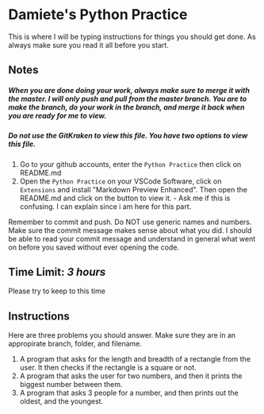 # Damiete's Python Practice

This is where I will be typing instructions for things you should get done. As always make sure you read it
all before you start.

## Notes

##### When you are done doing your work, always make sure to merge it with the master. I will only push and pull from the master branch. You are to make the branch, do your work in the branch, and merge it back when you are ready for me to view.

##### Do not use the GitKraken to view this file. You have two options to view this file.

1. Go to your github accounts, enter the `Python Practice` then click on README.md
2. Open the `Python Practice` on your VSCode Software, click on `Extensions` and install "Markdown Preview Enhanced". Then open the README.md and click on the button to view it. - Ask me if this is confusing. I can explain since i am here for this part.

Remember to commit and push. Do NOT use generic names and numbers. Make sure the commit message makes sense about what you did. I should be able to read your commit message and understand in general what went on before you saved without ever opening the code.

## Time Limit: _3 hours_

Please try to keep to this time

## Instructions

Here are three problems you should answer. Make sure they are in an appropirate branch, folder, and filename.

1. A program that asks for the length and breadth of a rectangle from the user. It then checks if the rectangle is a square or not.
2. A program that asks the user for two numbers, and then it prints the biggest number between them.
3. A program that asks 3 people for a number, and then prints out the oldest, and the youngest.
